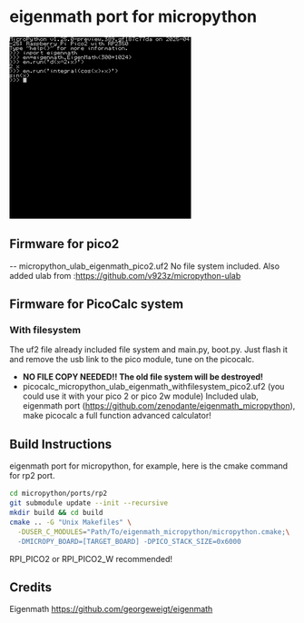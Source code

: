 # eigenmath port for micropython

![PicoCalc screenshoot](./imgs/screenshot.jpg)

## Firmware for pico2
-- micropython_ulab_eigenmath_pico2.uf2
No file system included. Also added ulab from :https://github.com/v923z/micropython-ulab


## Firmware for PicoCalc system
### With filesystem
The uf2 file already included file system and main.py, boot.py. Just flash it and remove the usb link to the pico module, tune on the picocalc. 
- **NO FILE COPY NEEDED!! The old file system will be destroyed!**
- picocalc_micropython_ulab_eigenmath_withfilesystem_pico2.uf2 (you could use it with your pico 2 or pico 2w module)
Included ulab, eigenmath port (https://github.com/zenodante/eigenmath_micropython), make picocalc a full function advanced calculator!

## Build Instructions
eigenmath port for micropython, for example, here is the cmake command for rp2 port.

```sh
cd micropython/ports/rp2
git submodule update --init --recursive
mkdir build && cd build
cmake .. -G "Unix Makefiles" \
  -DUSER_C_MODULES="Path/To/eigenmath_micropython/micropython.cmake;\
  -DMICROPY_BOARD=[TARGET_BOARD] -DPICO_STACK_SIZE=0x6000
```
RPI_PICO2 or RPI_PICO2_W recommended!


## Credits
Eigenmath https://github.com/georgeweigt/eigenmath
